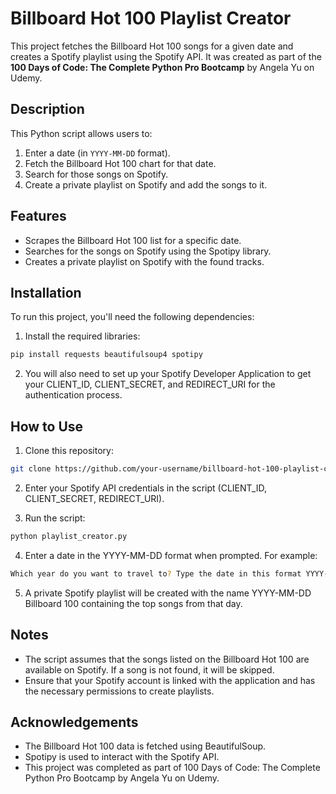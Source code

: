 # Billboard Hot 100 Playlist Creator

This project fetches the Billboard Hot 100 songs for a given date and creates a Spotify playlist using the Spotify API. It was created as part of the **100 Days of Code: The Complete Python Pro Bootcamp** by Angela Yu on Udemy.

## Description

This Python script allows users to:

1. Enter a date (in `YYYY-MM-DD` format).
2. Fetch the Billboard Hot 100 chart for that date.
3. Search for those songs on Spotify.
4. Create a private playlist on Spotify and add the songs to it.

## Features

- Scrapes the Billboard Hot 100 list for a specific date.
- Searches for the songs on Spotify using the Spotipy library.
- Creates a private playlist on Spotify with the found tracks.

## Installation

To run this project, you'll need the following dependencies:

1. Install the required libraries:

```bash
pip install requests beautifulsoup4 spotipy
```

2. You will also need to set up your Spotify Developer Application to get your CLIENT_ID, CLIENT_SECRET, and REDIRECT_URI for the authentication process.

## How to Use

1. Clone this repository:
```bash
git clone https://github.com/your-username/billboard-hot-100-playlist-creator.git
```

2. Enter your Spotify API credentials in the script (CLIENT_ID, CLIENT_SECRET, REDIRECT_URI).

3. Run the script:
```bash
python playlist_creator.py
```

4. Enter a date in the YYYY-MM-DD format when prompted. For example:
```bash
Which year do you want to travel to? Type the date in this format YYYY-MM-DD: 2000-08-12
```

5. A private Spotify playlist will be created with the name YYYY-MM-DD Billboard 100 containing the top songs from that day.

## Notes

- The script assumes that the songs listed on the Billboard Hot 100 are available on Spotify. If a song is not found, it will be skipped.
- Ensure that your Spotify account is linked with the application and has the necessary permissions to create playlists.

## Acknowledgements

- The Billboard Hot 100 data is fetched using BeautifulSoup.
- Spotipy is used to interact with the Spotify API.
- This project was completed as part of 100 Days of Code: The Complete Python Pro Bootcamp by Angela Yu on Udemy.
